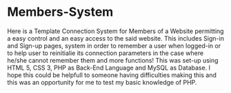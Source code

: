# Members-System

Here is a Template Connection System for Members of a Website permitting a easy control and an easy access to the said website. This includes Sign-in and Sign-up pages, system
in order to remember a user when logged-in or to help  user to reinitialie its connection parameters in the case where he/she cannot remember them and more functions! This was
set-up using HTML 5, CSS 3, PHP as Back-End Language and MySQL as Database. I hope this could be helpfull to someone having difficulties making this and this was an opportunity for me to test my basic
knowledge of PHP.
